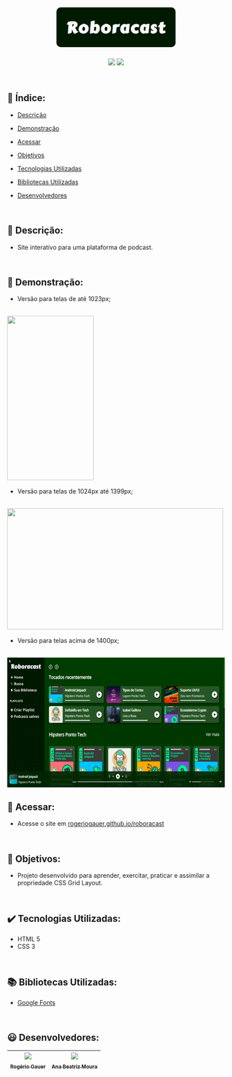<h1 align="center">
 <img src="src/assets/img/roboracast_logo.png" style="border-radius: 10px">
</h1>

<p align="center">
 <img src="https://img.shields.io/badge/status-developing-006600">
 <img src="https://img.shields.io/badge/version-v1.0.0-004000">
</p>

<br/>

## :bookmark_tabs: Índice:

- [Descrição](#scroll-descrição)

- [Demonstração](#mega-demonstração)

- [Acessar](#door-acessar) 

- [Objetivos](#dart-objetivos)

- [Tecnologias Utilizadas](#heavy_check_mark-tecnologias-utilizadas)

- [Bibliotecas Utilizadas](#books-bibliotecas-utilizadas)

- [Desenvolvedores](#smiley-desenvolvedor)

<br/>

## :scroll: Descrição:
-  Site interativo para uma plataforma de podcast.

<br/>

## :mega: Demonstração:
- Versão para telas de até 1023px; 

<br/>
<img src="src\assets\img\telaPequena.gif" width="200" height="380" target="_blank">

<br/>

- Versão para telas de 1024px até 1399px;

<br/>
<!-- <img src="src\assets\img\telaMedia.gif" target="_blank" width="500" height="240"> -->
<img src="src\assets\img\telaMedia.gif" target="_blank" width="500" height="280">

<br/>

- Versão para telas acima de 1400px; 

<br/>
<!-- <img src="src\assets\img\telaGrande.gif" target="_blank" width="600" height="260">   -->
<img src="src\assets\img\telaGrande.gif" target="_blank" width="600" height="300">

<br/>

## :door: Acessar:
- Acesse o site em <a href="https://rogeriogauer.github.io/roboracast" target="_blank">rogeriogauer.github.io/roboracast</a> 

<br/>

## :dart: Objetivos:
- Projeto desenvolvido para aprender, exercitar, praticar e assimilar a propriedade CSS Grid Layout. 

<br/>

## :heavy_check_mark: Tecnologias Utilizadas:
- HTML 5
- CSS 3

<br/>

## :books: Bibliotecas Utilizadas:
- <a href="https://fonts.google.com/icons?icon.set=Material+Icons">Google Fonts</a>

<br/>

## :smiley: Desenvolvedores:
| [<img src="https://avatars.githubusercontent.com/u/96431522?v=4" width=115><br><sub>Rogério Gauer</sub>](https://github.com/rogeriogauer) |  [<img src="https://avatars.githubusercontent.com/u/76708357?v=4" width=115><br><sub>Ana Beatriz Moura</sub>](https://github.com/beatrizmouradev)|
| :---: | :---: |

